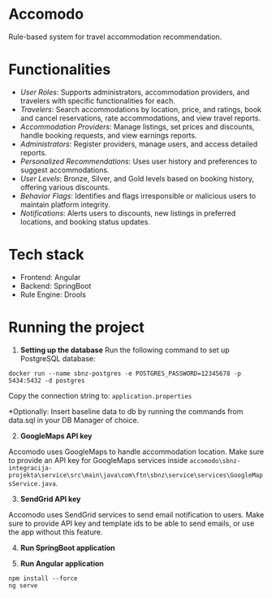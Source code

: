 # Accomodo
Rule-based system for travel accommodation recommendation.

# Functionalities
- *User Roles*: Supports administrators, accommodation providers, and travelers with specific functionalities for each.
- *Travelers*: Search accommodations by location, price, and ratings, book and cancel reservations, rate accommodations, and view travel reports.
- *Accommodation Providers*: Manage listings, set prices and discounts, handle booking requests, and view earnings reports.
- *Administrators*: Register providers, manage users, and access detailed reports.
- *Personalized Recommendations*: Uses user history and preferences to suggest accommodations.
- *User Levels*: Bronze, Silver, and Gold levels based on booking history, offering various discounts.
- *Behavior Flags*: Identifies and flags irresponsible or malicious users to maintain platform integrity.
- *Notifications*: Alerts users to discounts, new listings in preferred locations, and booking status updates.

# Tech stack
- Frontend: Angular
- Backend: SpringBoot
- Rule Engine: Drools

# Running the project

1. **Setting up the database**
Run the following command to set up PostgreSQL database:
```
docker run --name sbnz-postgres -e POSTGRES_PASSWORD=12345678 -p 5434:5432 -d postgres
```

Copy the connection string to: `application.properties`

*Optionally: Insert baseline data to db by running the commands from data.sql in your DB Manager of choice.

2. **GoogleMaps API key**

Accomodo uses GoogleMaps to handle accommodation location. Make sure to provide an API key for GoogleMaps services inside `accomodo\sbnz-integracija-projekta\service\src\main\java\com\ftn\sbnz\service\services\GoogleMapsService.java`.

3. **SendGrid API key**

Accomodo uses SendGrid services to send email notification to users.
Make sure to provide API key and template ids to be able to send emails, or use the app without this feature.

4. **Run SpringBoot application**

5. **Run Angular application**
```
npm install --force
ng serve
```